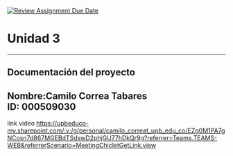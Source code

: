 [![Review Assignment Due Date](https://classroom.github.com/assets/deadline-readme-button-22041afd0340ce965d47ae6ef1cefeee28c7c493a6346c4f15d667ab976d596c.svg)](https://classroom.github.com/a/WQjBwS08)
# Unidad 3
---
## Documentación del proyecto
Nombre:Camilo Correa Tabares  
ID: 000509030
---
link video
https://upbeduco-my.sharepoint.com/:v:/g/personal/camilo_correat_upb_edu_co/EZg0M1PA7gNCosn7d867MGEBdTSdswD2phjGU77hDkQr9g?referrer=Teams.TEAMS-WEB&referrerScenario=MeetingChicletGetLink.view